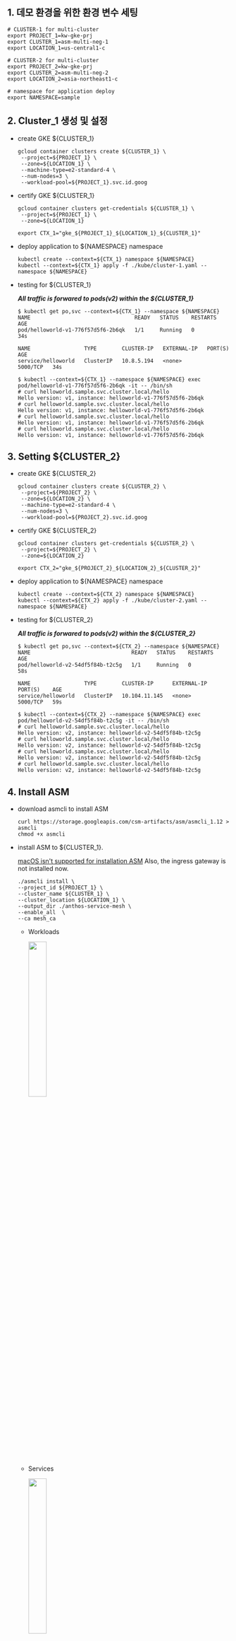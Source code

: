 ## 1. 데모 환경을 위한 환경 변수 세팅
   ```
   # CLUSTER-1 for multi-cluster
   export PROJECT_1=kw-gke-prj
   export CLUSTER_1=asm-multi-neg-1
   export LOCATION_1=us-central1-c
   
   # CLUSTER-2 for multi-cluster
   export PROJECT_2=kw-gke-prj
   export CLUSTER_2=asm-multi-neg-2
   export LOCATION_2=asia-northeast1-c

   # namespace for application deploy
   export NAMESPACE=sample
   ```

## 2. Cluster_1 생성 및 설정
- create GKE ${CLUSTER_1}
   ```
   gcloud container clusters create ${CLUSTER_1} \
    --project=${PROJECT_1} \
    --zone=${LOCATION_1} \
    --machine-type=e2-standard-4 \
    --num-nodes=3 \
    --workload-pool=${PROJECT_1}.svc.id.goog
   ```

- certify GKE ${CLUSTER_1}
   ```
   gcloud container clusters get-credentials ${CLUSTER_1} \
    --project=${PROJECT_1} \
    --zone=${LOCATION_1}
    
   export CTX_1="gke_${PROJECT_1}_${LOCATION_1}_${CLUSTER_1}"
   ```

- deploy application to ${NAMESPACE} namespace
   ```
   kubectl create --context=${CTX_1} namespace ${NAMESPACE}
   kubectl --context=${CTX_1} apply -f ./kube/cluster-1.yaml --namespace ${NAMESPACE}
   ```

- testing for ${CLUSTER_1}

   ***All traffic is forwared to pods(v2) within the ${CLUSTER_1}***

   ```
   $ kubectl get po,svc --context=${CTX_1} --namespace ${NAMESPACE}
   NAME                                 READY   STATUS    RESTARTS   AGE
   pod/helloworld-v1-776f57d5f6-2b6qk   1/1     Running   0          34s

   NAME                 TYPE        CLUSTER-IP   EXTERNAL-IP   PORT(S)    AGE
   service/helloworld   ClusterIP   10.8.5.194   <none>        5000/TCP   34s

   $ kubectl --context=${CTX_1} --namespace ${NAMESPACE} exec pod/helloworld-v1-776f57d5f6-2b6qk -it -- /bin/sh
   # curl helloworld.sample.svc.cluster.local/hello
   Hello version: v1, instance: helloworld-v1-776f57d5f6-2b6qk
   # curl helloworld.sample.svc.cluster.local/hello
   Hello version: v1, instance: helloworld-v1-776f57d5f6-2b6qk
   # curl helloworld.sample.svc.cluster.local/hello
   Hello version: v1, instance: helloworld-v1-776f57d5f6-2b6qk
   # curl helloworld.sample.svc.cluster.local/hello
   Hello version: v1, instance: helloworld-v1-776f57d5f6-2b6qk
   ```

## 3. Setting ${CLUSTER_2}
- create GKE ${CLUSTER_2}
   ```
   gcloud container clusters create ${CLUSTER_2} \
    --project=${PROJECT_2} \
    --zone=${LOCATION_2} \
    --machine-type=e2-standard-4 \
    --num-nodes=3 \
    --workload-pool=${PROJECT_2}.svc.id.goog
   ```
- certify GKE ${CLUSTER_2}
   ```
   gcloud container clusters get-credentials ${CLUSTER_2} \
    --project=${PROJECT_2} \
    --zone=${LOCATION_2}

   export CTX_2="gke_${PROJECT_2}_${LOCATION_2}_${CLUSTER_2}"
   ```

- deploy application to ${NAMESPACE} namespace
   ```
   kubectl create --context=${CTX_2} namespace ${NAMESPACE}
   kubectl --context=${CTX_2} apply -f ./kube/cluster-2.yaml --namespace ${NAMESPACE}
   ```

- testing for ${CLUSTER_2}

   ***All traffic is forwared to pods(v2) within the ${CLUSTER_2}***
   ```
   $ kubectl get po,svc --context=${CTX_2} --namespace ${NAMESPACE}
   NAME                                READY   STATUS    RESTARTS   AGE
   pod/helloworld-v2-54df5f84b-t2c5g   1/1     Running   0          58s

   NAME                 TYPE        CLUSTER-IP      EXTERNAL-IP   PORT(S)    AGE
   service/helloworld   ClusterIP   10.104.11.145   <none>        5000/TCP   59s
      
   $ kubectl --context=${CTX_2} --namespace ${NAMESPACE} exec pod/helloworld-v2-54df5f84b-t2c5g -it -- /bin/sh
   # curl helloworld.sample.svc.cluster.local/hello
   Hello version: v2, instance: helloworld-v2-54df5f84b-t2c5g
   # curl helloworld.sample.svc.cluster.local/hello
   Hello version: v2, instance: helloworld-v2-54df5f84b-t2c5g
   # curl helloworld.sample.svc.cluster.local/hello
   Hello version: v2, instance: helloworld-v2-54df5f84b-t2c5g
   # curl helloworld.sample.svc.cluster.local/hello
   Hello version: v2, instance: helloworld-v2-54df5f84b-t2c5g
   ```

## 4. Install ASM
- download asmcli to install ASM
   ```
   curl https://storage.googleapis.com/csm-artifacts/asm/asmcli_1.12 > asmcli
   chmod +x asmcli
   ```

- install ASM to ${CLUSTER_1}.

   [macOS isn't supported for installation ASM](https://cloud.google.com/service-mesh/docs/unified-install/get-started#install_required_tools)
   Also, the ingress gateway is not installed now.
   ```
   ./asmcli install \
   --project_id ${PROJECT_1} \
   --cluster_name ${CLUSTER_1} \
   --cluster_location ${LOCATION_1} \
   --output_dir ./anthos-service-mesh \
   --enable_all  \
   --ca mesh_ca
   ```
   - Workloads

      <img src="./images/multi-1-workloads.png" width=30% height=30%>

   - Services

      <img src="./images/multi-1-service.png" width=30% height=30%>   

- install ASM to ${CLUSTER_2}.
   ```
   ./asmcli install \
   --project_id ${PROJECT_2} \
   --cluster_name ${CLUSTER_2} \
   --cluster_location ${LOCATION_2} \
   --output_dir ./anthos-service-mesh \
   --enable_all  \
   --ca mesh_ca
   ```

   - [Injecting sidecar proxies](https://cloud.google.com/service-mesh/docs/proxy-injection)
   ```
   export REVISION=$(kubectl get deploy -n istio-system -l app=istiod -o jsonpath={.items[*].metadata.labels.'istio\.io\/rev'}'{"\n"}')
   ## REVISION=asm-1120-4

   kubectl --context=${CTX_1} label namespace ${NAMESPACE} istio.io/rev=${REVISION} --overwrite
   kubectl --context=${CTX_1} rollout restart deployment helloworld-v1 --namespace ${NAMESPACE}
   kubectl --context=${CTX_2} label namespace ${NAMESPACE} istio.io/rev=${REVISION} --overwrite
   kubectl --context=${CTX_2} rollout restart deployment helloworld-v2 --namespace ${NAMESPACE}
   ```

## 5. Setting for multi cluster mesh
- [create firewall rule](https://cloud.google.com/service-mesh/docs/unified-install/gke-install-multi-cluster#create_firewall_rule)   
   ```
   function join_by { local IFS="$1"; shift; echo "$*"; }
   ALL_CLUSTER_CIDRS=$(for P in $PROJECT_1 $PROJECT_2; do gcloud --project $P container clusters list --filter="name:($CLUSTER_1,$CLUSTER_2)" --format='value(clusterIpv4Cidr)'; done | sort | uniq)
   ALL_CLUSTER_CIDRS=$(join_by , $(echo "${ALL_CLUSTER_CIDRS}"))
   ALL_CLUSTER_NETTAGS=$(for P in $PROJECT_1 $PROJECT_2; do gcloud --project $P compute instances list  --filter="name:($CLUSTER_1,$CLUSTER_2)" --format='value(tags.items.[0])' ; done | sort | uniq)
   ALL_CLUSTER_NETTAGS=$(join_by , $(echo "${ALL_CLUSTER_NETTAGS}"))
   ```

   ```
   gcloud compute firewall-rules create istio-multicluster-pods \
    --allow=tcp,udp,icmp,esp,ah,sctp \
    --direction=INGRESS \
    --priority=900 \
    --source-ranges="${ALL_CLUSTER_CIDRS}" \
    --target-tags="${ALL_CLUSTER_NETTAGS}" --quiet
    ```

- [configure endpoint discovery between clusters](https://cloud.google.com/service-mesh/docs/unified-install/gke-install-multi-cluster#configure_endpoint_discovery_between_clusters)
   ```
   ./asmcli create-mesh \
    ${PROJECT_1} \
    ${PROJECT_1}/${LOCATION_1}/${CLUSTER_1} \
    ${PROJECT_2}/${LOCATION_2}/${CLUSTER_2}
   ```
   
   output

   ```
   $ gcloud container hub memberships list
   NAME: multi-22
   EXTERNAL_ID: 4f1e5a5d-f685-4467-a636-bb493d6cf8ec

   NAME: multi-11
   EXTERNAL_ID: f98dcdfb-46a0-4ad8-b522-5f59d8f04ba8
   `````

## 6. test for multi cluster mesh

   <img src="./images/demo-1-design.png" width=30% height=30%>

   All traffic is forwared to pods(v1, v2) of the ${CLUSTER_1} and ${CLUSTER_2}

   ```
   $ kubectl get po,svc --context=${CTX_1} --namespace ${NAMESPACE}
   NAME                                READY   STATUS    RESTARTS   AGE
   pod/helloworld-v1-686557cc7-h9hpg   2/2     Running   0          3m11s

   NAME                 TYPE        CLUSTER-IP   EXTERNAL-IP   PORT(S)    AGE
   service/helloworld   ClusterIP   10.8.5.194   <none>        5000/TCP   30m
  
   $ kubectl --context=${CTX_1} --namespace ${NAMESPACE} exec pod/helloworld-v1-686557cc7-h9hpg  -it -- /bin/sh
   # curl helloworld.sample.svc.cluster.local/hello
   Hello version: v1, instance: helloworld-v1-686557cc7-h9hpg
   # curl helloworld.sample.svc.cluster.local/hello
   Hello version: v2, instance: helloworld-v2-5c7f5c4f6d-wnzl5
   # curl helloworld.sample.svc.cluster.local/hello
   Hello version: v1, instance: helloworld-v1-686557cc7-h9hpg
   # curl helloworld.sample.svc.cluster.local/hello
   Hello version: v2, instance: helloworld-v2-5c7f5c4f6d-wnzl5 
   ```

   ```
   $ kubectl get po,svc --context=${CTX_2} --namespace ${NAMESPACE}
   NAME                                 READY   STATUS    RESTARTS   AGE
   pod/helloworld-v2-5c7f5c4f6d-wnzl5   2/2     Running   0          4m8s

   NAME                 TYPE        CLUSTER-IP      EXTERNAL-IP   PORT(S)    AGE
   service/helloworld   ClusterIP   10.104.11.145   <none>        5000/TCP   26m
  
   $ kubectl --context=${CTX_2} --namespace ${NAMESPACE} exec pod/helloworld-v2-5c7f5c4f6d-wnzl5  -it -- /bin/sh
   # curl helloworld.sample.svc.cluster.local/hello
   Hello version: v2, instance: helloworld-v2-5c7f5c4f6d-wnzl5
   # curl helloworld.sample.svc.cluster.local/hello
   Hello version: v1, instance: helloworld-v1-686557cc7-h9hpg
   # curl helloworld.sample.svc.cluster.local/hello
   Hello version: v2, instance: helloworld-v2-5c7f5c4f6d-wnzl5
   # curl helloworld.sample.svc.cluster.local/hello
   Hello version: v1, instance: helloworld-v1-686557cc7-h9hpg
   ```


## 7. Install ingrss-gateway to ${CLUSTER-1} for multi cluster mesh

- [Install an ingress gateway](https://cloud.google.com/service-mesh/docs/gateways#deploy_gateways)

   Gateways are user workloads, and as a best practice, they shouldn't be deployed in the control plane namespace. Enable auto-injection on the gateway by applying a a revision label on the gateway namespace. The revision label is used by the sidecar injector webhook to associate injected proxies with a particular control plane revision.
   ```
   export GATEWAY_NAMESPACE=istio-ingress

   kubectl create namespace ${GATEWAY_NAMESPACE} --context=${CTX_1} 
   kubectl --context=${CTX_1} label namespace ${GATEWAY_NAMESPACE} istio.io/rev=${REVISION} --overwrite

   kubectl apply --context=${CTX_1} -n ${GATEWAY_NAMESPACE} -f ./anthos-service-mesh/samples/gateways/istio-ingressgateway

   ```
   ```
   export GATEWAY_NAMESPACE=istio-ingress

   kubectl create namespace ${GATEWAY_NAMESPACE} --context=${CTX_2} 
   kubectl --context=${CTX_2} label namespace ${GATEWAY_NAMESPACE} istio.io/rev=${REVISION} --overwrite

   kubectl apply --context=${CTX_2} -n ${GATEWAY_NAMESPACE} -f ./anthos-service-mesh/samples/gateways/istio-ingressgateway

   ```
   ```
   $ kubectl --context=${CTX_1} -n ${GATEWAY_NAMESPACE} get po,svc
   NAME                                        READY   STATUS    RESTARTS   AGE
   pod/istio-ingressgateway-66d9b945dc-6djt9   1/1     Running   0          58s
   pod/istio-ingressgateway-66d9b945dc-n2hxc   1/1     Running   0          58s
   pod/istio-ingressgateway-66d9b945dc-qm7qj   1/1     Running   0          58s

   NAME                           TYPE           CLUSTER-IP   EXTERNAL-IP     PORT(S)                                      AGE
   service/istio-ingressgateway   LoadBalancer   10.36.0.79   35.226.73.109   15021:31594/TCP,80:30525/TCP,443:30317/TCP   58s
   ```

- deploy Gateway, Virtual Service to ${CLUSTER_1} for ingress gateway
   ```
   kubectl --context=${CTX_1} apply -f ./kube/istio-ingressgateway/north-south-ingress-1.yaml --namespace ${NAMESPACE}
   kubectl --context=${CTX_2} apply -f ./kube/istio-ingressgateway/north-south-ingress-2.yaml --namespace ${NAMESPACE}

   ```

   output
   ```
   $ kubectl get gateway --context=${CTX_1} --namespace ${NAMESPACE}
   NAME            AGE
   hello-gateway   16s
   
   $ kubectl get virtualservice --context=${CTX_1} --namespace ${NAMESPACE}
   NAME       GATEWAYS            HOSTS   AGE
   hello-vs   ["hello-gateway"]   ["*"]   27s
   ```

## 6. test for multi cluster mesh throught Ingress Gateway
   ```
   $ curl http://35.226.73.109:80/hello
   Hello version: v1, instance: helloworld-v1-7ddf67579d-8rr5x

   $ curl http://35.226.73.109:80/hello
   Hello version: v2, instance: helloworld-v2-774d4fddd6-nxrmp

   $ curl http://35.226.73.109:80/hello
   Hello version: v1, instance: helloworld-v1-7ddf67579d-8rr5x

   $ curl http://35.226.73.109:80/hello
   Hello version: v2, instance: helloworld-v2-774d4fddd6-nxrmp
   ```
   <img src="./images/result-1.png" width=50% height=50%>

   <img src="./images/result-2.png" width=50% height=50%>




-------------------
Create Ingressgateway as ClusteIP type instead of Load Balancer Type
   ```
   export GATEWAY_NAMESPACE=istio-ingress

   kubectl create namespace ${GATEWAY_NAMESPACE} --context=${CTX_1} 
   kubectl --context=${CTX_1} label namespace ${GATEWAY_NAMESPACE} istio.io/rev=${REVISION} --overwrite

   kubectl apply --context=${CTX_1} -n ${GATEWAY_NAMESPACE} -f ./anthos-service-mesh/samples/gateways/istio-ingressgateway

   # change service of istio-ingressgateway
   kubectl apply --context=${CTX_1} -n ${GATEWAY_NAMESPACE} -f ./kube/istio-ingressgateway/service-for-istio-ingressgateway-1.yaml

   ```

   ```
   export GATEWAY_NAMESPACE=istio-ingress

   kubectl create namespace ${GATEWAY_NAMESPACE} --context=${CTX_2} 
   kubectl --context=${CTX_2} label namespace ${GATEWAY_NAMESPACE} istio.io/rev=${REVISION} --overwrite

   kubectl apply --context=${CTX_2} -n ${GATEWAY_NAMESPACE} -f ./anthos-service-mesh/samples/gateways/istio-ingressgateway
   # change service of istio-ingressgateway
   kubectl apply --context=${CTX_2} -n ${GATEWAY_NAMESPACE} -f ./kube/istio-ingressgateway/service-for-istio-ingressgateway-2.yaml

   ```
   export GKE_NODE_NETWORK_TAGS_1=gke-asm-multi-neg-1-91a85778-node
   export GKE_NODE_NETWORK_TAGS_2=gke-asm-multi-neg-2-f1cf644c-node

   gcloud compute firewall-rules create fw-allow-health-check-and-proxy-for-cluster-1-80 \
   --network=default \
   --action=allow \
   --direction=ingress \
   --target-tags=${GKE_NODE_NETWORK_TAGS_1} \
   --source-ranges=130.211.0.0/22,35.191.0.0/16 \
   --rules=tcp:80

   gcloud compute firewall-rules create fw-allow-health-check-and-proxy-for-cluster-2-80 \
   --network=default \
   --action=allow \
   --direction=ingress \
   --target-tags=${GKE_NODE_NETWORK_TAGS_2} \
   --source-ranges=130.211.0.0/22,35.191.0.0/16 \
   --rules=tcp:80

   gcloud compute firewall-rules create fw-allow-health-check-and-proxy-for-cluster-1-15021 \
   --network=default \
   --action=allow \
   --direction=ingress \
   --target-tags=${GKE_NODE_NETWORK_TAGS_1} \
   --source-ranges=130.211.0.0/22,35.191.0.0/16 \
   --rules=tcp:15021

   gcloud compute firewall-rules create fw-allow-health-check-and-proxy-for-cluster-2-15021 \
   --network=default \
   --action=allow \
   --direction=ingress \
   --target-tags=${GKE_NODE_NETWORK_TAGS_2} \
   --source-ranges=130.211.0.0/22,35.191.0.0/16 \
   --rules=tcp:15021

   gcloud compute firewall-rules create fw-allow-health-check-and-proxy-for-cluster-1-5000 \
   --network=default \
   --action=allow \
   --direction=ingress \
   --target-tags=${GKE_NODE_NETWORK_TAGS_1} \
   --source-ranges=130.211.0.0/22,35.191.0.0/16 \
   --rules=tcp:5000

   gcloud compute firewall-rules create fw-allow-health-check-and-proxy-for-cluster-2-5000 \
   --network=default \
   --action=allow \
   --direction=ingress \
   --target-tags=${GKE_NODE_NETWORK_TAGS_2} \
   --source-ranges=130.211.0.0/22,35.191.0.0/16 \
   --rules=tcp:5000

   gcloud compute firewall-rules create istio-webhook \
   --direction=INGRESS \
   --priority=1000 \
   --network=default \
   --action=ALLOW \
   --source-ranges=0.0.0.0/0 \
   --rules=tcp:15017

   ```

   output
   ```
   $ gcloud compute network-endpoint-groups list
   NAME: asm-ingress-http-1
   LOCATION: us-central1-c
   ENDPOINT_TYPE: GCE_VM_IP_PORT
   SIZE: 3

   NAME: asm-ingress-https-1
   LOCATION: us-central1-c
   ENDPOINT_TYPE: GCE_VM_IP_PORT
   SIZE: 3

   NAME: asm-ingress-http-2
   LOCATION: asia-northeast1-c
   ENDPOINT_TYPE: GCE_VM_IP_PORT
   SIZE: 3

   NAME: asm-ingress-https-2
   LOCATION: asia-northeast1-c
   ENDPOINT_TYPE: GCE_VM_IP_PORT
   SIZE: 3
   ```


Load Balancing --> CREATE LOAD BALANCER --> START CONFIGURATION ("HTTP(S) LOAD BALANCER")
- From Internet to my VMs or serverless services
- Classic HTTP(S) Load Balancer



